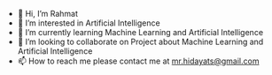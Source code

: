 - 👋 Hi, I’m Rahmat
- 👀 I’m interested in Artificial Intelligence
- 🌱 I’m currently learning Machine Learning and Artificial Intelligence
- 💞️ I’m looking to collaborate on Project about Machine Learning and Artificial Intelligence
- 📫 How to reach me please contact me at mr.hidayats@gmail.com

<!---
rhidayats/rhidayats is a ✨ special ✨ repository because its `README.md` (this file) appears on your GitHub profile.
You can click the Preview link to take a look at your changes.
--->
